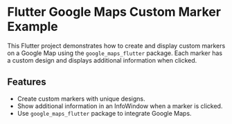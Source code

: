 # Flutter Google Maps Custom Marker Example

This Flutter project demonstrates how to create and display custom markers on a Google Map using the `google_maps_flutter` package. Each marker has a custom design and displays additional information when clicked.

## Features

- Create custom markers with unique designs.
- Show additional information in an InfoWindow when a marker is clicked.
- Use `google_maps_flutter` package to integrate Google Maps.
